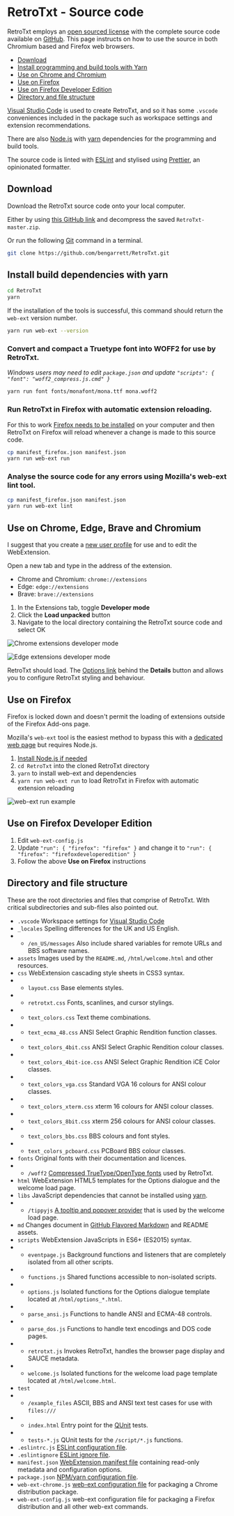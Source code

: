 # RetroTxt - Source code

RetroTxt employs an [open sourced license](https://choosealicense.com/licenses/lgpl-3.0/) with the complete source code available on [GitHub](https://github.com/bengarrett/RetroTxt). This page instructs on how to use the source in both Chromium based and Firefox web browsers.

- [Download](#download)
- [Install programming and build tools with Yarn](#install-yarn)
- [Use on Chrome and Chromium](#chrome)
- [Use on Firefox](#firefox)
- [Use on Firefox Developer Edition](#firefox-dev)
- [Directory and file structure](#directories)

[Visual Studio Code](https://code.visualstudio.com) is used to create RetroTxt, and so it has some `.vscode` conveniences included in the package such as workspace settings and extension recommendations.

There are also [Node.js](https://nodejs.org) with [yarn](https://yarnpkg.com/) dependencies for the programming and build tools.

The source code is linted with [ESLint](https://eslint.org/) and stylised using [Prettier](https://prettier.io/), an opinionated formatter.

<a id="download"></a>

## Download

Download the RetroTxt source code onto your local computer.

Either by using [this GitHub link](https://github.com/bengarrett/RetroTxt/archive/master.zip) and decompress the saved `RetroTxt-master.zip`.

Or run the following [Git](https://git-scm.com/) command in a terminal.

```sh
git clone https://github.com/bengarrett/RetroTxt.git
```

<a id="install-yarn"></a>

## Install build dependencies with yarn

```sh
cd RetroTxt
yarn
```

If the installation of the tools is successful, this command should return the `web-ext` version number.

```sh
yarn run web-ext --version
```

### Convert and compact a Truetype font into WOFF2 for use by RetroTxt.

_Windows users may need to edit `package.json` and update `"scripts": { "font": "woff2_compress.js.cmd" }`_

```sh
yarn run font fonts/monafont/mona.ttf mona.woff2
```

### Run RetroTxt in **Firefox** with automatic extension reloading.

For this to work [Firefox needs to be installed](https://www.mozilla.org/en-US/firefox/) on your computer and then RetroTxt on Firefox will reload whenever a change is made to this source code.

```sh
cp manifest_firefox.json manifest.json
yarn run web-ext run
```

### Analyse the source code for any errors using Mozilla's web-ext lint tool.

```sh
cp manifest_firefox.json manifest.json
yarn run web-ext lint
```

<a id="chrome"></a>

## Use on Chrome, Edge, Brave and Chromium

I suggest that you create a [new user profile](https://support.google.com/chrome/answer/2364824?co=GENIE.Platform%3DDesktop&hl=en) for use and to edit the WebExtension.

Open a new tab and type in the address of the extension.

- Chrome and Chromium: `chrome://extensions`
- Edge: `edge://extensions`
- Brave: `brave://extensions`

1.  In the Extensions tab, toggle **Developer mode**
1.  Click the **Load unpacked** button
1.  Navigate to the local directory containing the RetroTxt source code and select OK

![Chrome extensions developer mode](assets/sourcecode_chrome_loaded.png)

![Edge extensions developer mode](assets/sourcecode_edge_loaded.png)

RetroTxt should load. The [Options link](options) behind the **Details** button and allows you to configure RetroTxt styling and behaviour.

<a id="firefox"></a>

## Use on Firefox

Firefox is locked down and doesn't permit the loading of extensions outside of the Firefox Add-ons page.

Mozilla's `web-ext` tool is the easiest method to bypass this with a [dedicated web page](https://developer.mozilla.org/en-US/Add-ons/WebExtensions/Getting_started_with_web-ext) but requires Node.js.

1. [Install Node.js if needed](https://nodejs.org)
1. `cd RetroTxt` into the cloned RetroTxt directory
1. `yarn` to install web-ext and dependencies
1. `yarn run web-ext run` to load RetroTxt in Firefox with automatic extension reloading

![web-ext run example](assets/web-ext_example.png)

<a id="firefox-dev"></a>

## Use on Firefox Developer Edition

1. Edit `web-ext-config.js`
1. Update `"run": { "firefox": "firefox" }` and change it to `"run": { "firefox": "firefoxdeveloperedition" }`
1. Follow the above **Use on Firefox** instructions

<a id="directories"></a>

## Directory and file structure

These are the root directories and files that comprise of RetroTxt. With critical subdirectories and sub-files also pointed out.

- `.vscode` Workspace settings for [Visual Studio Code](https://code.visualstudio.com/)
- `_locales` Spelling differences for the UK and US English.
- - `/en_US/messages` Also include shared variables for remote URLs and BBS software names.
- `assets` Images used by the `README.md`, `/html/welcome.html` and other resources.
- `css` WebExtension cascading style sheets in CSS3 syntax.
- - `layout.css` Base elements styles.
- - `retrotxt.css` Fonts, scanlines, and cursor stylings.
- - `text_colors.css` Text theme combinations.
- - `text_ecma_48.css` ANSI Select Graphic Rendition function classes.
- - `text_colors_4bit.css` ANSI Select Graphic Rendition colour classes.
- - `text_colors_4bit-ice.css` ANSI Select Graphic Rendition iCE Color classes.
- - `text_colors_vga.css` Standard VGA 16 colours for ANSI colour classes.
- - `text_colors_xterm.css` xterm 16 colours for ANSI colour classes.
- - `text_colors_8bit.css` xterm 256 colours for ANSI colour classes.
- - `text_colors_bbs.css` BBS colours and font styles.
- - `text_colors_pcboard.css` PCBoard BBS colour classes.
- `fonts` Original fonts with their documentation and licences.
- - `/woff2` [Compressed TrueType/OpenType fonts](https://developer.mozilla.org/en-US/docs/Web/Guide/WOFF) used by RetroTxt.
- `html` WebExtension HTML5 templates for the Options dialogue and the welcome load page.
- `libs` JavaScript dependencies that cannot be installed using [yarn](https://yarnpkg.com/).
- - `/tippyjs` [A tooltip and popover provider](https://atomiks.github.io/tippyjs/) that is used by the welcome load page.
- `md` Changes document in [GitHub Flavored Markdown](https://guides.github.com/features/mastering-markdown/) and README assets.
- `scripts` WebExtension JavaScripts in ES6+ (ES2015) syntax.
- - `eventpage.js` Background functions and listeners that are completely isolated from all other scripts.
- - `functions.js` Shared functions accessible to non-isolated scripts.
- - `options.js` Isolated functions for the Options dialogue template located at `/html/options_*.html`.
- - `parse_ansi.js` Functions to handle ANSI and ECMA-48 controls.
- - `parse_dos.js` Functions to handle text encodings and DOS code pages.
- - `retrotxt.js` Invokes RetroTxt, handles the browser page display and SAUCE metadata.
- - `welcome.js` Isolated functions for the welcome load page template located at `/html/welcome.html`.
- `test`
- - `/example_files` ASCII, BBS and ANSI text test cases for use with `files:///`
- - `index.html` Entry point for the [QUnit](https://qunitjs.com/) tests.
- - `tests-*.js` QUnit tests for the `/script/*.js` functions.
- `.eslintrc.js` [ESLint configuration file](https://eslint.org/docs/user-guide/configuring).
- `.eslintignore` [ESLint ignore file](https://eslint.org/docs/user-guide/configuring#ignoring-files-and-directories).
- `manifest.json` [WebExtension manifest file](https://developer.mozilla.org/en-US/docs/Mozilla/Add-ons/WebExtensions/manifest.json) containing read-only metadata and configuration options.
- `package.json` [NPM/yarn configuration file](https://docs.npmjs.com/files/package.json).
- `web-ext-chrome.js` [web-ext configuration file](https://developer.mozilla.org/en-US/docs/Mozilla/Add-ons/WebExtensions/Getting_started_with_web-ext#Setting_option_defaults_in_a_configuration_file) for packaging a Chrome distribution package.
- `web-ext-config.js` web-ext configuration file for packaging a Firefox distribution and all other web-ext commands.
